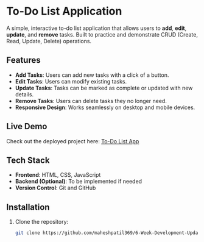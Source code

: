 # To-Do List Application

A simple, interactive to-do list application that allows users to **add**, **edit**, **update**, and **remove** tasks. Built to practice and demonstrate CRUD (Create, Read, Update, Delete) operations.

## Features

- **Add Tasks**: Users can add new tasks with a click of a button.
- **Edit Tasks**: Users can modify existing tasks.
- **Update Tasks**: Tasks can be marked as complete or updated with new details.
- **Remove Tasks**: Users can delete tasks they no longer need.
- **Responsive Design**: Works seamlessly on desktop and mobile devices.

## Live Demo

Check out the deployed project here: [To-Do List App](https://courageous-mochi-966e2f.netlify.app/)

## Tech Stack

- **Frontend**: HTML, CSS, JavaScript
- **Backend (Optional)**: To be implemented if needed
- **Version Control**: Git and GitHub

## Installation

1. Clone the repository:
   ```bash
   git clone https://github.com/maheshpatil369/6-Week-Development-Update.git